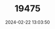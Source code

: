 ---
title: "19475"
category: "Rheobatrachus silus"
draft: false
date: 2024-02-22 13:03:50
languages:
  English: ["Southern Platypus Frog", "Southern Gastric Brooding Frog"]
---